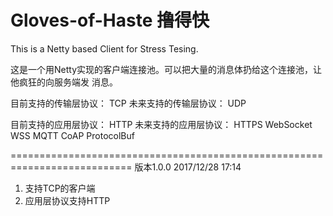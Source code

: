 # Gloves-of-Haste 撸得快

This is a Netty based Client for Stress Tesing.

这是一个用Netty实现的客户端连接池。可以把大量的消息体扔给这个连接池，让他疯狂的向服务端发
消息。

目前支持的传输层协议：
TCP
未来支持的传输层协议：
UDP

目前支持的应用层协议：
HTTP
未来支持的应用层协议：
HTTPS WebSocket WSS MQTT CoAP ProtocolBuf

===========================================================================
版本1.0.0  2017/12/28 17:14
1. 支持TCP的客户端
2. 应用层协议支持HTTP
